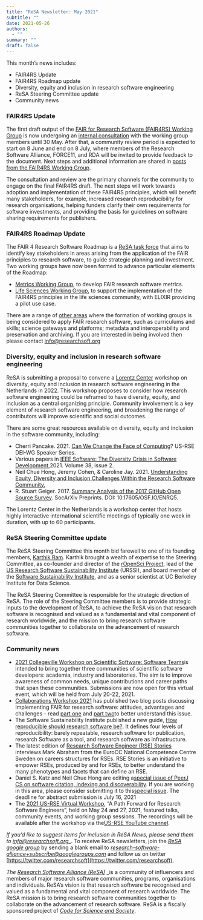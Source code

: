 ```yaml
---
title: "ReSA Newsletter: May 2021"
subtitle: ""
date: 2021-05-26
authors:
  - ""
summary: ""
draft: false
---
```


This month’s news includes:

* FAIR4RS Update
* FAIR4RS Roadmap update
* Diversity, equity and inclusion in research software engineering
* ReSA Steering Committee update
* Community news

### FAIR4RS Update

The first draft output of the [FAIR for Research Software (FAIR4RS) Working Group](https://www.rd-alliance.org/groups/fair-research-software-fair4rs-wg) is now undergoing an [internal consultation](https://www.rd-alliance.org/group/fair-research-software-fair4rs-wg/event/fair4rs-community-consultation-may) with the working group members until 30 May. After that, a community review period is expected to start on 8 June and end on 8 July, where members of the Research Software Alliance, FORCE11, and RDA will be invited to provide feedback to the document. Next steps and additional information are shared in [posts from the FAIR4RS Working Group](https://www.rd-alliance.org/node/69317/posts).

The consultation and review are the primary channels for the community to engage on the final FAIR4RS draft. The next steps will work towards adoption and implementation of these FAIR4RS principles, which will benefit many stakeholders, for example, increased research reproducibility for research organisations, helping funders clarify their own requirements for software investments, and providing the basis for guidelines on software sharing requirements for publishers.

### FAIR4RS Roadmap Update

The FAIR 4 Research Software Roadmap is a [ReSA task force](/taskforces/) that aims to identify key stakeholders in areas arising from the application of the FAIR principles to research software, to guide strategic planning and investment. Two working groups have now been formed to advance particular elements of the Roadmap:

- [Metrics Working Group](https://docs.google.com/document/d/1BpzecVx4ZvSNfHD-UHhofZVdA6qiP_ENrmozmiq9zY4/edit), to develop FAIR research software metrics.
- [Life Sciences Working Group](https://docs.google.com/document/d/1yQun2tObksymOrAV4RY7jqbSkZ0r8G6I-vrkDAGHnnI/edit), to support the implementation of the FAIR4RS principles in the life sciences community, with ELIXIR providing a pilot use case.

There are a range of [other areas](https://docs.google.com/document/d/1rV19ZKSyKRmKLsCYbjfdy3z31WovUIMfEYK1OSlbJos/edit#) where the formation of working groups is being considered to apply FAIR research software, such as curriculums and skills; science gateways and platforms; metadata and interoperability and preservation and archiving. If you are interested in being involved then please contact [info@researchsoft.org](mailto:info@researchsoft.org)

### Diversity, equity and inclusion in research software engineering

ReSA is submitting a proposal to convene a [Lorentz Center](https://www.lorentzcenter.nl/about-us.html) workshop on diversity, equity and inclusion in research software engineering in the Netherlands in 2022. This workshop proposes to consider how research software engineering could be reframed to have diversity, equity, and inclusion as a central organizing principle. Community involvement is a key element of research software engineering, and broadening the range of contributors will improve scientific and social outcomes.

There are some great resources available on diversity, equity and inclusion in the software community, including:

- Cherri Pancake. 2021. [Can We Change the Face of Computing](https://us-rse.org/events/2021/2021-03-dei-speaker-series)? US-RSE DEI-WG Speaker Series.
- Various papers in [IEEE Software: The Diversity Crisis in Software Development.](https://www.computer.org/csdl/magazine/so/2021/02)2021. Volume 38, issue 2.
- Neil Chue Hong, Jeremy Cohen, & Caroline Jay. 2021. [Understanding Equity, Diversity and Inclusion Challenges Within the Research Software Community.](https://www.researchgate.net/publication/350647200_Understanding_Equity_Diversity_and_Inclusion_Challenges_Within_the_Research_Software_Community)
- R. Stuart Geiger. 2017. [Summary Analysis of the 2017 GitHub Open Source Survey](https://osf.io/enrq5/). SocArXiv Preprints. DOI: 10.17605/OSF.IO/ENRQ5.

The Lorentz Center in the Netherlands is a workshop center that hosts highly interactive international scientific meetings of typically one week in duration, with up to 60 participants.

### ReSA Steering Committee update


The ReSA Steering Committee this month bid farewell to one of its founding members, [Karthik Ram](https://ram.berkeley.edu/). Karthik brought a wealth of expertise to the Steering Committee, as co-founder and director of the [rOpenSci Project](https://ram.berkeley.edu/#), lead of the [US Research Software Sustainability Institute](http://urssi.us/) (URSSI), and board member of the [Software Sustainability Institute](https://www.software.ac.uk/), and as a senior scientist at UC Berkeley Institute for Data Science.

The ReSA Steering Committee is responsible for the strategic direction of ReSA. The role of the Steering Committee members is to provide strategic inputs to the development of ReSA, to achieve the ReSA vision that research software is recognised and valued as a fundamental and vital component of research worldwide, and the mission to bring research software communities together to collaborate on the advancement of research software.

### Community news

- [2021 Collegeville Workshop on Scientific Software: Software Teams](https://bssw.io/events/2021-collegeville-workshop-on-scientific-software-software-teams)is intended to bring together three communities of scientific software developers: academia, industry and laboratories. The aim is to improve awareness of common needs, unique contributions and career paths that span these communities. Submissions are now open for this virtual event, which will be held from July 20-22, 2021.
- [Collaborations Workshop 2021](https://www.software.ac.uk/cw21) has published two blog posts discussing Implementing FAIR for research software: attitudes, advantages and challenges - read [part one](https://www.software.ac.uk/blog/2021-05-19-implementing-fair-research-software-attitudes-advantages-and-challenges-part-one) and [part two](https://www.software.ac.uk/blog/2021-05-20-implementing-fair-research-software-attitudes-advantages-and-challenges-part-two)to better understand this issue.
- The Software Sustainability Institute published a new guide, [How reproducible should research software be?](https://www.software.ac.uk/news/new-guide-how-reproducible-should-research-software-be). It defines four levels of reproducibility: barely repeatable, research software for publication, research Software as a tool, and research software as infrastructure.
- The latest edition of [Research Software Engineer (RSE) Stories](https://us-rse.org/rse-stories/) interviews Mark Abraham from the EuroCC National Competence Centre Sweden on careers structures for RSEs. RSE Stories is an initiative to empower RSEs, produced by and for RSEs, to better understand the many phenotypes and facets that can define an RSE.
- Daniel S. Katz and Neil Chue Hong are editing a[special issue of PeerJ CS on software citation, indexing and discoverability](https://peerj.com/special-issues/84-software). If you are working in this area, please consider submitting it to this[special issue](https://peerj.com/special-issues/84-software). The deadline for abstract submission is July 16, 2021
- The [2021 US-RSE Virtual Workshop](https://us-rse.org/virtual-workshop-2021/), “A Path Forward for Research Software Engineers”, held on May 24 and 27, 2021, featured talks, community events, and working group sessions. The recordings will be available after the workshop via the[US-RSE YouTube channel](https://www.youtube.com/channel/UC7IQsWv809OQYJ-sJKuQZrw).

_If you’d like to suggest items for inclusion in ReSA News, please send them to_ [_info@researchsoft.org_](mailto:info@researchsoft.org)_. To receive ReSA newsletters, join the _[ReSA google group](https://groups.google.com/forum/#!forum/research-software-alliance)_ by sending a blank email to _[research-software-alliance+subscribe@googlegroups.com](mailto:research-software-alliance+subscribe@googlegroups.com)_ and follow us on twitter [https://twitter.com/researchsoft](https://twitter.com/researchsoft).

_The_ [_Research Software Alliance (ReSA)_](https://www.researchsoft.org/) _is a community of influencers and members of major research software communities, programs, organisations and individuals. ReSA’s vision is that research software be recognised and valued as a fundamental and vital component of research worldwide. The ReSA mission is to bring research software communities together to collaborate on the advancement of research software. ReSA is a fiscally sponsored project of [_Code for Science and Society_](https://codeforscience.org/).

